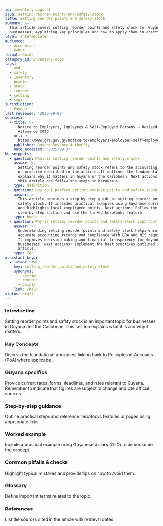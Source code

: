 ```yaml
---
id: inventory-cogs-48
slug: setting-reorder-points-and-safety-stock
title: Setting reorder points and safety stock
summary: >-
  This article covers setting reorder points and safety stock for Guyanese
  businesses, explaining key principles and how to apply them in practice.
level: Intermediate
audience:
  - Accountant
  - Owner
format: Guide
category_id: inventory-cogs
tags:
  - and
  - safety
  - inventory
  - points
  - stock
  - reorder
  - setting
  - cogs
jurisdiction:
  - Guyana
last_reviewed: '2025-09-07'
sources:
  - title: >-
      Notice to Employers, Employees & Self-Employed Persons – Revised Personal
      Allowance 2025
    url: >-
      https://www.gra.gov.gy/notice-to-employers-employees-self-employed-persons-revised-personal-allowance-and-deductions-for-income-tax-2025-copy/
    publisher: Guyana Revenue Authority
    date_accessed: '2025-09-07'
kb_snippets:
  - question: What is setting reorder points and safety stock?
    answer: >-
      Setting reorder points and safety stock refers to the accounting concept
      or practice described in the article. It outlines the fundamentals and
      explains why it matters in Guyana or the Caribbean. Next actions: Read
      this article and follow the steps in heroBooks.
    type: definition
  - question: How do I perform setting reorder points and safety stock in heroBooks?
    answer: >-
      This article provides a step-by-step guide on setting reorder points and
      safety stock. It includes practical examples using Guyanese currency (GYD)
      and highlights local compliance points. Next actions: Follow the
      step-by-step section and use the linked heroBooks feature.
    type: howto
  - question: Why is setting reorder points and safety stock important?
    answer: >-
      Understanding setting reorder points and safety stock helps ensure
      accurate accounting records and compliance with GRA and NIS requirements.
      It improves decision-making and financial transparency for Guyanese
      businesses. Next actions: Implement the best practices outlined in the
      article.
    type: faq
assistant_keys:
  - intent: ASK
    key: setting_reorder_points_and_safety_stock
    synonyms:
      - setting
      - reorder
      - points
    link: /help
status: draft
---
```


### Introduction
Setting reorder points and safety stock is an important topic for businesses in Guyana and the Caribbean. This section explains what it is and why it matters.

### Key Concepts
Discuss the foundational principles, linking back to Principles of Accounts (PoA) where applicable.

### Guyana specifics
Provide current rates, forms, deadlines, and rules relevant to Guyana. Remember to indicate that figures are subject to change and cite official sources.

### Step-by-step guidance
Outline practical steps and reference heroBooks features or pages using appropriate links.

### Worked example
Include a practical example using Guyanese dollars (GYD) to demonstrate the concept.

### Common pitfalls & checks
Highlight typical mistakes and provide tips on how to avoid them.

### Glossary
Define important terms related to the topic.

### References
List the sources cited in the article with retrieval dates.
